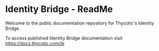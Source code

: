 [title]: # (readme)
[tags]: # (readme)
[priority]: # (1)
[display]: # (none)
# Identity Bridge - ReadMe

Welcome to the public documentation repository for Thycotic's Identity Bridge.

To access published Identity Bridge documentation visit https://docs.thycotic.com/ib
